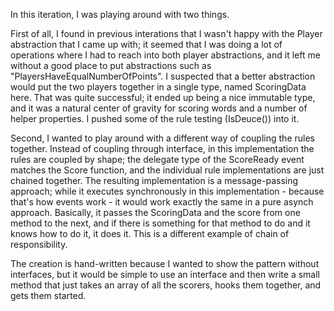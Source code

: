 
In this iteration, I was playing around with two things.

First of all, I found in previous interations that I wasn't happy with the Player abstraction that I came up with; it seemed
that I was doing a lot of operations where I had to reach into both player abstractions, and it left me without a good place
to put abstractions such as "PlayersHaveEqualNumberOfPoints". I suspected that a better abstraction would put the two players
together in a single type, named ScoringData here. That was quite successful; it ended up being a nice immutable type, and it
was a natural center of gravity for scoring words and a number of helper properties. I pushed some of the rule testing (IsDeuce())
into it. 

Second, I wanted to play around with a different way of coupling the rules together. Instead of coupling through interface, 
in this implementation the rules are coupled by shape; the delegate type of the ScoreReady event matches the Score function,
and the individual rule implementations are just chained together. The resulting implementation is a message-passing approach;
while it executes synchronously in this implementation - because that's how events work - it would work exactly the same in a
pure asynch approach. Basically, it passes the ScoringData and the score from one method to the next, and if there is something
for that method to do and it knows how to do it, it does it. This is a different example of chain of responsibility.

The creation is hand-written because I wanted to show the pattern without interfaces, but it would be simple to use an interface
and then write a small method that just takes an array of all the scorers, hooks them together, and gets them started. 

